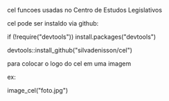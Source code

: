 cel funcoes usadas no Centro de Estudos Legislativos

cel pode ser instaldo via github:

if (!require("devtools")) install.packages("devtools")

devtools::install_github("silvadenisson/cel")

para colocar o logo do cel em uma imagem

ex:

image_cel("foto.jpg")
